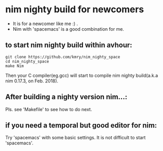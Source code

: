 # nim nighty build for newcomers 
 - It is for a newcomer like me :) .
 - Nim with 'spacemacs' is a good combination for me.

## to start nim nighty build within avhour:
```
git clone https://github.com/kmry/nim_nighty_space
cd nim_nighty_space
make Nim
```

Then your C compiler(eg.gcc) will start to compile nim nighty build(a.k.a nim 0.17.3, on Feb. 2018).

## After building a nighty version nim...:
Pls. see 'Makefile' to see how to do next.

## if you need a temporal but good editor for nim:
Try 'spacemacs' with some basic settings.
It is not difficult to start 'spacemacs'.  
